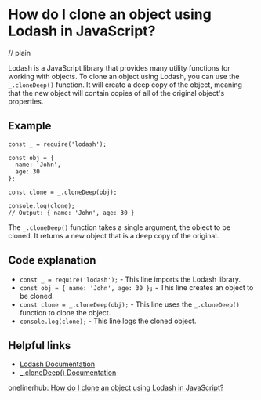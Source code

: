 # How do I clone an object using Lodash in JavaScript?
// plain

Lodash is a JavaScript library that provides many utility functions for working with objects. To clone an object using Lodash, you can use the `_.cloneDeep()` function. It will create a deep copy of the object, meaning that the new object will contain copies of all of the original object's properties.

## Example


```
const _ = require('lodash');

const obj = {
  name: 'John',
  age: 30
};

const clone = _.cloneDeep(obj);

console.log(clone);
// Output: { name: 'John', age: 30 }
```

The `_.cloneDeep()` function takes a single argument, the object to be cloned. It returns a new object that is a deep copy of the original.

## Code explanation


* `const _ = require('lodash');` - This line imports the Lodash library.
* `const obj = { name: 'John', age: 30 };` - This line creates an object to be cloned.
* `const clone = _.cloneDeep(obj);` - This line uses the `_.cloneDeep()` function to clone the object.
* `console.log(clone);` - This line logs the cloned object.

## Helpful links

* [Lodash Documentation](https://lodash.com/docs/4.17.15)
* [_.cloneDeep() Documentation](https://lodash.com/docs/4.17.15#cloneDeep)

onelinerhub: [How do I clone an object using Lodash in JavaScript?](https://onelinerhub.com/javascript-lodash/how-do-i-clone-an-object-using-lodash-in-javascript)